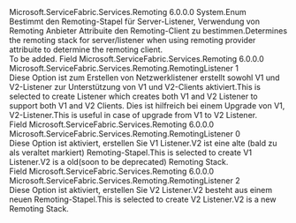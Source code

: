 <Type Name="RemotingListener" FullName="Microsoft.ServiceFabric.Services.Remoting.RemotingListener">
  <TypeSignature Language="C#" Value="public enum RemotingListener" />
  <TypeSignature Language="ILAsm" Value=".class public auto ansi sealed RemotingListener extends System.Enum" />
  <TypeSignature Language="DocId" Value="T:Microsoft.ServiceFabric.Services.Remoting.RemotingListener" />
  <TypeSignature Language="VB.NET" Value="Public Enum RemotingListener" />
  <TypeSignature Language="F#" Value="type RemotingListener = " />
  <AssemblyInfo>
    <AssemblyName>Microsoft.ServiceFabric.Services.Remoting</AssemblyName>
    <AssemblyVersion>6.0.0.0</AssemblyVersion>
  </AssemblyInfo>
  <Base>
    <BaseTypeName>System.Enum</BaseTypeName>
  </Base>
  <Docs>
    <summary>
            <span data-ttu-id="301e8-101">Bestimmt den Remoting-Stapel für Server-Listener, Verwendung von Remoting Anbieter Attribuite den Remoting-Client zu bestimmen.</span><span class="sxs-lookup"><span data-stu-id="301e8-101">Determines the remoting stack for server/listener when using remoting provider attribuite to determine the remoting client.</span></span>
            </summary>
    <remarks>To be added.</remarks>
  </Docs>
  <Members>
    <Member MemberName="CompatListener">
      <MemberSignature Language="C#" Value="CompatListener" />
      <MemberSignature Language="ILAsm" Value=".field public static literal valuetype Microsoft.ServiceFabric.Services.Remoting.RemotingListener CompatListener = int32(1)" />
      <MemberSignature Language="DocId" Value="F:Microsoft.ServiceFabric.Services.Remoting.RemotingListener.CompatListener" />
      <MemberSignature Language="VB.NET" Value="CompatListener" />
      <MemberSignature Language="F#" Value="CompatListener = 1" Usage="Microsoft.ServiceFabric.Services.Remoting.RemotingListener.CompatListener" />
      <MemberType>Field</MemberType>
      <AssemblyInfo>
        <AssemblyName>Microsoft.ServiceFabric.Services.Remoting</AssemblyName>
        <AssemblyVersion>6.0.0.0</AssemblyVersion>
      </AssemblyInfo>
      <ReturnValue>
        <ReturnType>Microsoft.ServiceFabric.Services.Remoting.RemotingListener</ReturnType>
      </ReturnValue>
      <MemberValue>1</MemberValue>
      <Docs>
        <summary>
            <span data-ttu-id="301e8-102">Diese Option ist zum Erstellen von Netzwerklistener erstellt sowohl V1 und V2-Listener zur Unterstützung von V1 und V2-Clients aktiviert.</span><span class="sxs-lookup"><span data-stu-id="301e8-102">This is selected to create Listener which creates both V1 and V2 Listener to support both V1 and V2 Clients.</span></span>
            <span data-ttu-id="301e8-103">Dies ist hilfreich bei einem Upgrade von V1, V2-Listener.</span><span class="sxs-lookup"><span data-stu-id="301e8-103">This is useful in case of upgrade from V1 to V2 Listener.</span></span>
            </summary>
      </Docs>
    </Member>
    <Member MemberName="V1Listener">
      <MemberSignature Language="C#" Value="V1Listener" />
      <MemberSignature Language="ILAsm" Value=".field public static literal valuetype Microsoft.ServiceFabric.Services.Remoting.RemotingListener V1Listener = int32(0)" />
      <MemberSignature Language="DocId" Value="F:Microsoft.ServiceFabric.Services.Remoting.RemotingListener.V1Listener" />
      <MemberSignature Language="VB.NET" Value="V1Listener" />
      <MemberSignature Language="F#" Value="V1Listener = 0" Usage="Microsoft.ServiceFabric.Services.Remoting.RemotingListener.V1Listener" />
      <MemberType>Field</MemberType>
      <AssemblyInfo>
        <AssemblyName>Microsoft.ServiceFabric.Services.Remoting</AssemblyName>
        <AssemblyVersion>6.0.0.0</AssemblyVersion>
      </AssemblyInfo>
      <ReturnValue>
        <ReturnType>Microsoft.ServiceFabric.Services.Remoting.RemotingListener</ReturnType>
      </ReturnValue>
      <MemberValue>0</MemberValue>
      <Docs>
        <summary>
            <span data-ttu-id="301e8-104">Diese Option ist aktiviert, erstellen Sie V1 Listener.V2 ist eine alte (bald zu als veraltet markiert) Remoting-Stapel.</span><span class="sxs-lookup"><span data-stu-id="301e8-104">This is selected to create V1 Listener.V2 is a old(soon to be deprecated) Remoting Stack.</span></span>
            </summary>
      </Docs>
    </Member>
    <Member MemberName="V2Listener">
      <MemberSignature Language="C#" Value="V2Listener" />
      <MemberSignature Language="ILAsm" Value=".field public static literal valuetype Microsoft.ServiceFabric.Services.Remoting.RemotingListener V2Listener = int32(2)" />
      <MemberSignature Language="DocId" Value="F:Microsoft.ServiceFabric.Services.Remoting.RemotingListener.V2Listener" />
      <MemberSignature Language="VB.NET" Value="V2Listener" />
      <MemberSignature Language="F#" Value="V2Listener = 2" Usage="Microsoft.ServiceFabric.Services.Remoting.RemotingListener.V2Listener" />
      <MemberType>Field</MemberType>
      <AssemblyInfo>
        <AssemblyName>Microsoft.ServiceFabric.Services.Remoting</AssemblyName>
        <AssemblyVersion>6.0.0.0</AssemblyVersion>
      </AssemblyInfo>
      <ReturnValue>
        <ReturnType>Microsoft.ServiceFabric.Services.Remoting.RemotingListener</ReturnType>
      </ReturnValue>
      <MemberValue>2</MemberValue>
      <Docs>
        <summary>
            <span data-ttu-id="301e8-105">Diese Option ist aktiviert, erstellen Sie V2 Listener.V2 besteht aus einem neuen Remoting-Stapel.</span><span class="sxs-lookup"><span data-stu-id="301e8-105">This is selected to create V2 Listener.V2 is a new Remoting Stack.</span></span>
            </summary>
      </Docs>
    </Member>
  </Members>
</Type>